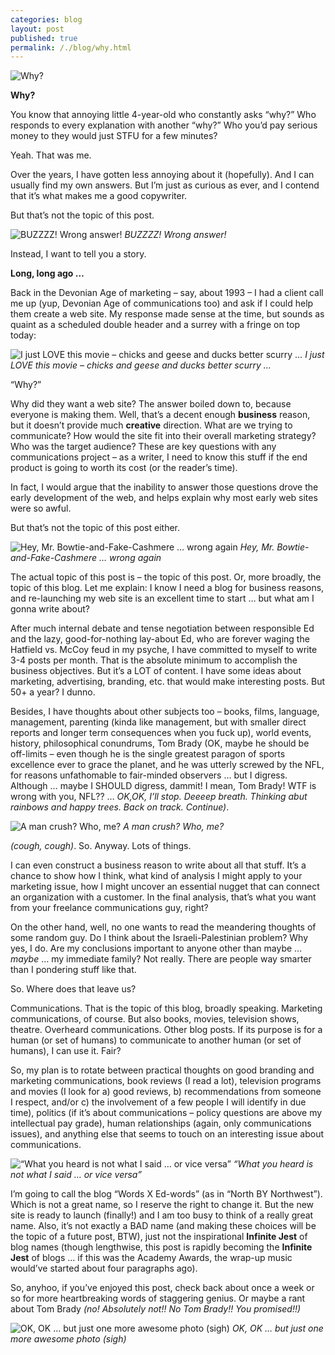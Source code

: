 ```yaml
---
categories: blog
layout: post
published: true
permalink: /./blog/why.html
---
```

![Why?]({{site.baseurl}}/media/Picture1.png)

**Why?**

You know that annoying little 4-year-old who constantly asks “why?” Who responds to every explanation with another “why?” Who you’d pay serious money to they would just STFU for a few minutes?

Yeah. That was me.

Over the years, I have gotten less annoying about it (hopefully). And I can usually find my own answers. But I’m just as curious as ever, and I contend that it’s what makes me a good copywriter.

But that’s not the topic of this post. 

![BUZZZZ! Wrong answer!]({{site.baseurl}}/media/Picture2.png)
_BUZZZZ! Wrong answer!_

Instead, I want to tell you a story.

**Long, long ago …**

Back in the Devonian Age of marketing – say, about 1993 – I had a client call me up (yup, Devonian Age of communications too) and ask if I could help them create a web site. My response made sense at the time, but sounds as quaint as a scheduled double header and a surrey with a fringe on top today:

![I just LOVE this movie – chicks and geese and ducks better scurry …]({{site.baseurl}}/media/Picture3.png)
_I just LOVE this movie – chicks and geese and ducks better scurry …_

“Why?”

Why did they want a web site? The answer boiled down to, because everyone is making them. Well, that’s a decent enough __business__ reason, but it doesn’t provide much __creative__ direction. What are we trying to communicate? How would the site fit into their overall marketing strategy? Who was the target audience? These are key questions with any communications project – as a writer, I need to know this stuff if the end product is going to worth its cost (or the reader’s time).

In fact, I would argue that the inability to answer those questions drove the early development of the web, and helps explain why most early web sites were so awful.

But that’s not the topic of this post either.

![Hey, Mr. Bowtie-and-Fake-Cashmere … wrong again]({{site.baseurl}}/media/Picture4.png)
_Hey, Mr. Bowtie-and-Fake-Cashmere … wrong again_

The actual topic of this post is – the topic of this post. Or, more broadly, the topic of this blog. Let me explain: I know I need a blog for business reasons, and re-launching my web site is an excellent time to start … but what am I gonna write about?

After much internal debate and tense negotiation between responsible Ed and the lazy, good-for-nothing lay-about Ed, who are forever waging the Hatfield vs. McCoy feud in my psyche, I have committed to myself to write 3-4 posts per month. That is the absolute minimum to accomplish the business objectives. But it’s a LOT of content. I have some ideas about marketing, advertising, branding, etc. that would make interesting posts. But 50+ a year? I dunno. 

Besides, I have thoughts about other subjects too – books, films, language, management, parenting (kinda like management, but with smaller direct reports and longer term consequences when you fuck up), world events, history, philosophical conundrums, Tom Brady (OK, maybe he should be off-limits – even though he is the single greatest paragon of sports excellence ever to grace the planet, and he was utterly screwed by the NFL, for reasons unfathomable to fair-minded observers … but I digress. Although … maybe I SHOULD digress, dammit! I mean, Tom Brady! WTF is wrong with you, NFL?? … _OK,OK, I’ll stop. Deeeep breath. Thinking abut rainbows and happy trees. Back on track. Continue)_. 

![A man crush? Who, me?]({{site.baseurl}}/media/Picture5.png)
_A man crush? Who, me?_

_(cough, cough)_. So. Anyway. Lots of things.

I can even construct a business reason to write about all that stuff. It’s a chance to show how I think, what kind of analysis I might apply to your marketing issue, how I might uncover an essential nugget that can connect an organization with a customer. In the final analysis, that’s what you want from your freelance communications guy, right?

On the other hand, well, no one wants to read the meandering thoughts of some random guy. Do I think about the Israeli-Palestinian problem? Why yes, I do. Are my conclusions important to anyone other than maybe … _maybe_ … my immediate family? Not really. There are people way smarter than I pondering stuff like that. 

So. Where does that leave us?

Communications. That is the topic of this blog, broadly speaking. Marketing communications, of course. But also books, movies, television shows, theatre. Overheard communications. Other blog posts. If its purpose is for a human (or set of humans) to communicate to another human (or set of humans), I can use it. Fair?

So, my plan is to rotate between practical thoughts on good branding and marketing communications, book reviews (I read a lot), television programs and movies (I look for a) good reviews, b) recommendations from someone I respect, and/or c) the involvement of a few people I will identify in due time), politics (if it’s about communications – policy questions are above my intellectual pay grade), human relationships (again, only communications issues), and anything else that seems to touch on an interesting issue about communications.

![“What you heard is not what I said … or vice versa”]({{site.baseurl}}/media/Picture6.png)
_“What you heard is not what I said … or vice versa”_

I’m going to call the blog “Words X Ed-words” (as in “North BY Northwest”). Which is not a great name, so I reserve the right to change it. But the new site is ready to launch (finally!) and I am too busy to think of a really great name. Also, it’s not exactly a BAD name (and making these choices will be the topic of a future post, BTW), just not the inspirational __Infinite Jest__ of blog names (though lengthwise, this post is rapidly becoming the __Infinite Jest__  of blogs … if this was the Academy Awards, the wrap-up music would’ve started about four paragraphs ago).

So, anyhoo, if you’ve enjoyed this post, check back about once a week or so for more heartbreaking words of staggering genius. Or maybe a rant about Tom Brady _(no! Absolutely not!! No Tom Brady!! You promised!!)_

![OK, OK … but just one more awesome photo (sigh)]({{site.baseurl}}/media/Picture7.png)
_OK, OK … but just one more awesome photo (sigh)_


